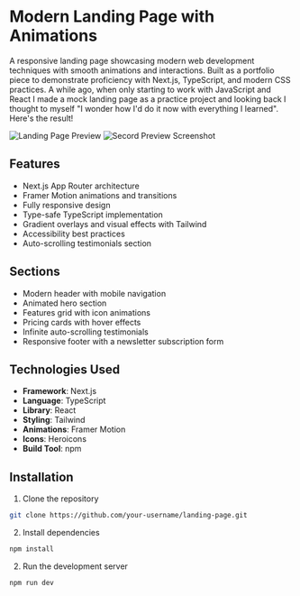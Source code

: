 # Modern Landing Page with Animations

A responsive landing page showcasing modern web development techniques with smooth animations and interactions. Built as a portfolio piece to demonstrate proficiency with Next.js, TypeScript, and modern CSS practices.
A while ago, when only starting to work with JavaScript and React I made a mock landing page as a practice project and looking back I thought to myself "I wonder how I'd do it now with everything I learned". Here's the result!

![Landing Page Preview](https://github.com/user-attachments/assets/fdba25e1-2c1e-493c-9b53-cae3e18fc59f)
![Secord Preview Screenshot](https://github.com/user-attachments/assets/8d4ab228-7fe9-4002-8277-3e1832836fad)

## Features

- Next.js App Router architecture
- Framer Motion animations and transitions
- Fully responsive design
- Type-safe TypeScript implementation
- Gradient overlays and visual effects with Tailwind
- Accessibility best practices
- Auto-scrolling testimonials section

## Sections

- Modern header with mobile navigation
- Animated hero section
- Features grid with icon animations
- Pricing cards with hover effects
- Infinite auto-scrolling testimonials
- Responsive footer with a newsletter subscription form

## Technologies Used

- **Framework**: Next.js
- **Language**: TypeScript
- **Library**: React
- **Styling**: Tailwind
- **Animations**: Framer Motion
- **Icons**: Heroicons
- **Build Tool**: npm

## Installation

1. Clone the repository
```bash
git clone https://github.com/your-username/landing-page.git
```
2. Install dependencies
```bash
npm install
```
2. Run the development server
```bash
npm run dev
```
